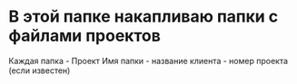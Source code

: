 # В этой папке накапливаю папки с файлами проектов
Каждая папка - Проект
Имя папки - название клиента - номер проекта (если известен)
# 
